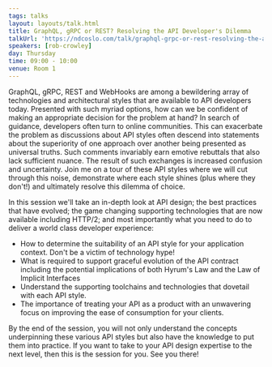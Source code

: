 ```yaml
---
tags: talks
layout: layouts/talk.html
title: GraphQL, gRPC or REST? Resolving the API Developer's Dilemma
talkUrl: 'https://ndcoslo.com/talk/graphql-grpc-or-rest-resolving-the-api-developers-dilemma/'
speakers: [rob-crowley]
day: Thursday
time: 09:00 - 10:00
venue: Room 1
---
```

GraphQL, gRPC, REST and WebHooks are among a bewildering array of technologies and architectural styles that are available to API developers today. Presented with such myriad options, how can we be confident of making an appropriate decision for the problem at hand? In search of guidance, developers often turn to online communities. This can exacerbate the problem as discussions about API styles often descend into statements about the superiority of one approach over another being presented as universal truths. Such comments invariably earn emotive rebuttals that also lack sufficient nuance. The result of such exchanges is increased confusion and uncertainty. Join me on a tour of these API styles where we will cut through this noise, demonstrate where each style shines (plus where they don't!) and ultimately resolve this dilemma of choice.

In this session we'll take an in-depth look at API design; the best practices that have evolved; the game changing supporting technologies that are now available including HTTP/2; and most importantly what you need to do to deliver a world class developer experience:

- How to determine the suitability of an API style for your application context. Don't be a victim of technology hype!
- What is required to support graceful evolution of the API contract including the potential implications of both Hyrum's Law and the Law of Implicit Interfaces
- Understand the supporting toolchains and technologies that dovetail with each API style.
- The importance of treating your API as a product with an unwavering focus on improving the ease of consumption for your clients.

By the end of the session, you will not only understand the concepts underpinning these various API styles but also have the knowledge to put them into practice. If you want to take to your API design expertise to the next level, then this is the session for you. See you there!